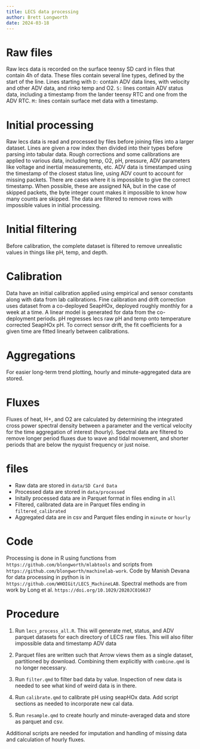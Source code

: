 ```yaml
---
title: LECS data processing
author: Brett Longworth
date: 2024-03-18
---
```


# Raw files

Raw lecs data is recorded on the surface teensy SD card
in files that contain 4h of data.
These files contain several line types,
defined by the start of the line.
Lines starting with `D:` contain ADV data lines, 
with velocity and other ADV data, and rinko temp and O2.
`S:` lines contain ADV status data, including a timestamp
from the lander teensy RTC and one from the ADV RTC.
`M:` lines contain surface met data with a timestamp.

# Initial processing

Raw lecs data is read and processed by files
before joining files into a larger dataset.
Lines are given a row index then divided into their types
before parsing into tabular data.
Rough corrections and some calibrations are applied to various data, 
including temp, O2, pH, pressure, 
ADV parameters like voltage and inertial measurements, etc.
ADV data is timestamped using the timestamp of the closest status line,
using ADV count to account for missing packets.
There are cases where it is impossible to give the correct timestamp.
When possible, these are assigned NA, but in the case of skipped packets,
the byte integer count makes it impossible to know how many counts are skipped.
The data are filtered to remove rows with impossible values
in initial processing.

# Initial filtering

Before calibration, the complete dataset is filtered
to remove unrealistic values in things like pH, temp,
and depth.

# Calibration

Data have an initial calibration applied using empirical
and sensor constants along with data from lab calibrations.
Fine calibration and drift correction uses dataset
from a co-deployed SeapHOx, deployed roughly monthly
for a week at a time. 
A linear model is generated for data from the co-deployment periods.
pH regresses lecs raw pH and temp onto temperature corrected
SeapHOx pH.
To correct sensor drift, the fit coefficients for a given time are
fitted linearly between calibrations. 

# Aggregations

For easier long-term trend plotting, hourly and minute-aggregated data
are stored.

# Fluxes

Fluxes of heat, H+, and O2 are calculated by determining the 
integrated cross power spectral density between a parameter 
and the vertical velocity for the time aggregation of interest
(hourly). Spectral data are filtered to remove longer period
fluxes due to wave and tidal movement,
and shorter periods that are below the nyquist frequency
or just noise.

# files

* Raw data are stored in `data/SD Card Data`
* Processed data are stored in `data/processed`
* Initally processed data are in Parquet format in files ending in `all`
* Filtered, calibrated data are in Parquet files ending in `filtered_calibrated`
* Aggregated data are in csv and Parquet files ending in `minute` or `hourly`

# Code 

Processing is done in R using functions from `https://github.com/blongworth/mlabtools`
and scripts from `https://github.com/blongworth/machinelab-work`.
Code by Manish Devana for data processing in python is in
`https://github.com/WHOIGit/LECS_MachineLAB`. 
Spectral methods are from work by Long et al. `https://doi.org/10.1029/2020JC016637`

# Procedure

1. Run `lecs_process_all.R`. This will generate met, status, 
and ADV parquet datasets for each directory of LECS raw files.
This will also filter impossible data and timestamp ADV data

2. Parquet files are written such that Arrow views them as a single dataset,
partitioned by download. 
Combining them explicitly with `combine.qmd` is no longer necessary.

3. Run `filter.qmd` to filter bad data by value. 
Inspection of new data is needed to see what kind of weird data 
is in there.

4. Run `calibrate.qmd` to calibrate pH using seapHOx data.
Add script sections as needed to incorporate new cal data.

5. Run `resample.qmd` to create hourly and minute-averaged data
and store as parquet and csv.

Additional scripts are needed for imputation and handling
of missing data and calculation of hourly fluxes.